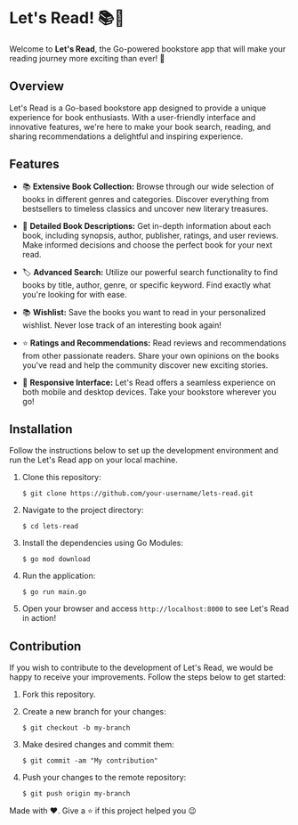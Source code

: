 # Let's Read! 📚📖

Welcome to **Let's Read**, the Go-powered bookstore app that will make your reading journey more exciting than ever! 🎉

## Overview

Let's Read is a Go-based bookstore app designed to provide a unique experience for book enthusiasts. With a user-friendly interface and innovative features, we're here to make your book search, reading, and sharing recommendations a delightful and inspiring experience.

## Features

- 📚 **Extensive Book Collection:** Browse through our wide selection of books in different genres and categories. Discover everything from bestsellers to timeless classics and uncover new literary treasures.

- 📖 **Detailed Book Descriptions:** Get in-depth information about each book, including synopsis, author, publisher, ratings, and user reviews. Make informed decisions and choose the perfect book for your next read.

- 🏷️ **Advanced Search:** Utilize our powerful search functionality to find books by title, author, genre, or specific keyword. Find exactly what you're looking for with ease.

- 📚 **Wishlist:** Save the books you want to read in your personalized wishlist. Never lose track of an interesting book again!

- ⭐ **Ratings and Recommendations:** Read reviews and recommendations from other passionate readers. Share your own opinions on the books you've read and help the community discover new exciting stories.

- 📱 **Responsive Interface:** Let's Read offers a seamless experience on both mobile and desktop devices. Take your bookstore wherever you go!

## Installation

Follow the instructions below to set up the development environment and run the Let's Read app on your local machine.

1. Clone this repository:
   ```
   $ git clone https://github.com/your-username/lets-read.git
   ```

2. Navigate to the project directory:
   ```
   $ cd lets-read
   ```

3. Install the dependencies using Go Modules:
   ```
   $ go mod download
   ```

4. Run the application:
   ```
   $ go run main.go
   ```

5. Open your browser and access `http://localhost:8000` to see Let's Read in action!

## Contribution

If you wish to contribute to the development of Let's Read, we would be happy to receive your improvements. Follow the steps below to get started:

1. Fork this repository.

2. Create a new branch for your changes:
   ```
   $ git checkout -b my-branch
   ```

3. Make desired changes and commit them:
   ```
   $ git commit -am "My contribution"
   ```

4. Push your changes to the remote repository:
   ```
   $ git push origin my-branch
   ```
   
  Made with ❤️. Give a ⭐️ if this project helped you 😉
